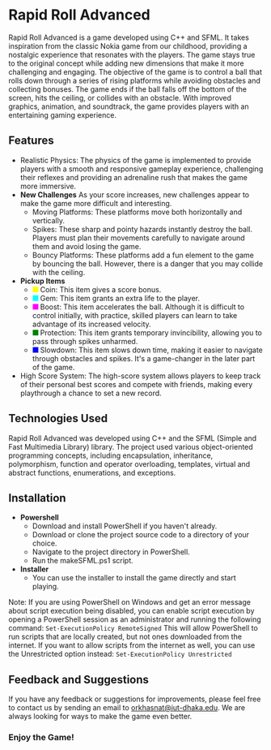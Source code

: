 # Rapid Roll Advanced
Rapid Roll Advanced is a game developed using C++ and SFML. It takes inspiration from the classic Nokia game from our childhood, providing a nostalgic experience that resonates with the players. The game stays true to the original concept while adding new dimensions that make it more challenging and engaging. The objective of the game is to control a ball that rolls down through a series of rising platforms while avoiding obstacles and collecting bonuses. The game ends if the ball falls off the bottom of the screen, hits the ceiling, or collides with an obstacle. With improved graphics, animation, and soundtrack, the game provides players with an entertaining gaming experience.

## Features
- Realistic Physics: The physics of the game is implemented to provide players with a smooth and responsive gameplay experience, challenging their reflexes and providing an adrenaline rush that makes the game more immersive.
- **New Challenges**
    As your score increases, new challenges appear to make the game more difficult and interesting.
    - Moving Platforms: These platforms move both horizontally and vertically.
    - Spikes: These sharp and pointy hazards instantly destroy the ball. Players must plan their movements carefully to navigate around them and avoid losing the game.
    - Bouncy Platforms: These platforms add a fun element to the game by bouncing the ball. However, there is a danger that you may collide with the ceiling.
- **Pickup Items**
    - <span style="background-color: yellow; width: 0.8em; height: 0.8em; display: inline-block;"></span> Coin: This item gives a score bonus.
    - <span style="background-color: cyan; width: 0.8em; height: 0.8em; display: inline-block;"></span> Gem: This item grants an extra life to the player.
    - <span style="background-color: magenta; width: 0.8em; height: 0.8em; display: inline-block;"></span> Boost: This item accelerates the ball. Although it is difficult to control initially, with practice, skilled players can learn to take advantage of its increased velocity.
    - <span style="background-color: green; width: 0.8em; height: 0.8em; display: inline-block;"></span> Protection: This item grants temporary invincibility, allowing you to pass through spikes unharmed.
    - <span style="background-color: blue; width: 0.8em; height: 0.8em; display: inline-block;"></span> Slowdown: This item slows down time, making it easier to navigate through obstacles and spikes. It's a game-changer in the later part of the game.
- High Score System: The high-score system allows players to keep track of their personal best scores and compete with friends, making every playthrough a chance to set a new record.

## Technologies Used
Rapid Roll Advanced was developed using C++ and the SFML (Simple and Fast Multimedia Library) library. The project used various object-oriented programming concepts, including encapsulation, inheritance, polymorphism, function and operator overloading, templates, virtual and abstract functions, enumerations, and exceptions.

## Installation
- **Powershell**
    - Download and install PowerShell if you haven't already.
    - Download or clone the project source code to a directory of your choice.
    - Navigate to the project directory in PowerShell.
    - Run the makeSFML.ps1 script.
- **Installer**
    - You can use the installer to install the game directly and start playing.

Note: If you are using PowerShell on Windows and get an error message about script execution being disabled, you can enable script execution by opening a PowerShell session as an administrator and running the following command:
```Set-ExecutionPolicy RemoteSigned```
This will allow PowerShell to run scripts that are locally created, but not ones downloaded from the internet. If you want to allow scripts from the internet as well, you can use the Unrestricted option instead:
```Set-ExecutionPolicy Unrestricted```


## Feedback and Suggestions
If you have any feedback or suggestions for improvements, please feel free to contact us by sending an email to orkhasnat@iut-dhaka.edu. We are always looking for ways to make the game even better.

### Enjoy the Game!
